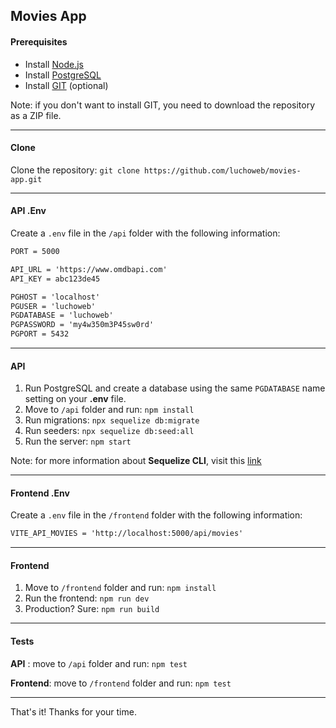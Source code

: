 ## Movies App

#### Prerequisites

- Install [Node.js](https://nodejs.org/)
- Install [PostgreSQL](https://www.postgresql.org/download/)
- Install [GIT](https://git-scm.com/downloads) (optional)

Note: if you don't want to install GIT, you need to download the repository as a ZIP file.

---

#### Clone

Clone the repository: ```git clone https://github.com/luchoweb/movies-app.git```

---

#### API .Env

Create a ```.env``` file in the ```/api``` folder with the following information:

```txt
PORT = 5000

API_URL = 'https://www.omdbapi.com'
API_KEY = abc123de45

PGHOST = 'localhost'
PGUSER = 'luchoweb'
PGDATABASE = 'luchoweb'
PGPASSWORD = 'my4w350m3P45sw0rd'
PGPORT = 5432
```

---

#### API

1. Run PostgreSQL and create a database using the same ```PGDATABASE``` name setting on your **.env** file.
2. Move to ```/api``` folder and run: ```npm install```
3. Run migrations: ```npx sequelize db:migrate```
4. Run seeders: ```npx sequelize db:seed:all```
5. Run the server: ```npm start```

Note: for more information about **Sequelize CLI**, visit this [link](https://www.npmjs.com/package/sequelize-cli)

---

#### Frontend .Env

Create a ```.env``` file in the ```/frontend``` folder with the following information:

```txt
VITE_API_MOVIES = 'http://localhost:5000/api/movies'
```

---

#### Frontend

1. Move to ```/frontend``` folder and run: ```npm install```
2. Run the frontend: ```npm run dev```
3. Production? Sure: ```npm run build```

---

#### Tests

**API** : move to ```/api``` folder and run: ```npm test```

**Frontend**: move to ```/frontend``` folder and run: ```npm test```

---

That's it! Thanks for your time.
